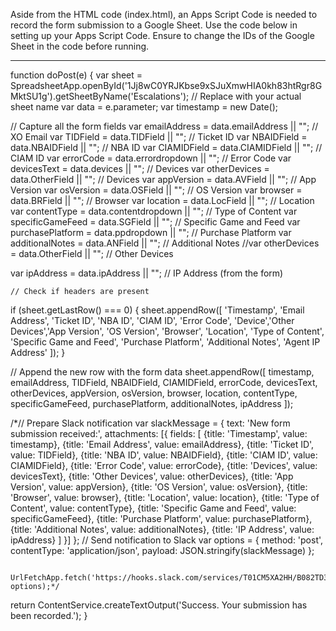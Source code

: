 Aside from the HTML code (index.html), an Apps Script Code is needed to record the form submission to a Google Sheet. 
Use the code below in setting up your Apps Script Code. Ensure to change the IDs of the Google Sheet in the code before running.

----------------
function doPost(e) {
  var sheet = SpreadsheetApp.openById('1Jj8wC0YRJKbse9xSJuXmwHIA0kh83htRgr8GMktSU1g').getSheetByName('Escalations'); // Replace with your actual sheet name
  var data = e.parameter;
  var timestamp = new Date();
  
  // Capture all the form fields
  var emailAddress = data.emailAddress || "";  // XO Email
  var TIDField = data.TIDField || "";  // Ticket ID
  var NBAIDField = data.NBAIDField || "";  // NBA ID
  var CIAMIDField = data.CIAMIDField || "";  // CIAM ID
  var errorCode = data.errordropdown || "";  // Error Code
  var devicesText = data.devices || "";  // Devices
  var otherDevices = data.OtherField || "";  // Devices
  var appVersion = data.AVField || "";  // App Version
  var osVersion = data.OSField || "";  // OS Version
  var browser = data.BRField || "";  // Browser
  var location = data.LocField || "";  // Location
  var contentType = data.contentdropdown || "";  // Type of Content
  var specificGameFeed = data.SGField || "";  // Specific Game and Feed
  var purchasePlatform = data.ppdropdown || "";  // Purchase Platform
  var additionalNotes = data.ANField || "";  // Additional Notes
  //var otherDevices = data.OtherField || "";  // Other Devices
  
  var ipAddress = data.ipAddress || "";  // IP Address (from the form)
  
    // Check if headers are present
  if (sheet.getLastRow() === 0) {
    sheet.appendRow([
      'Timestamp', 'Email Address', 'Ticket ID', 'NBA ID', 'CIAM ID', 'Error Code', 'Device','Other Devices','App Version', 'OS Version', 'Browser', 
      'Location', 'Type of Content', 'Specific Game and Feed', 'Purchase Platform', 'Additional Notes', 'Agent IP Address'
    ]);
  }

  // Append the new row with the form data
  sheet.appendRow([
    timestamp, emailAddress, TIDField, NBAIDField, CIAMIDField, errorCode, devicesText, otherDevices, appVersion, osVersion, browser, location,
    contentType, specificGameFeed, purchasePlatform, additionalNotes, ipAddress
  ]);

  /*// Prepare Slack notification
  var slackMessage = { text: 'New form submission received:', 
    attachments: [{ 
        fields: [ 
          {title: 'Timestamp', value: timestamp}, 
          {title: 'Email Address', value: emailAddress}, 
          {title: 'Ticket ID', value: TIDField}, 
          {title: 'NBA ID', value: NBAIDField}, 
          {title: 'CIAM ID', value: CIAMIDField}, 
          {title: 'Error Code', value: errorCode}, 
          {title: 'Devices', value: devicesText}, 
          {title: 'Other Devices', value: otherDevices}, 
          {title: 'App Version', value: appVersion}, 
          {title: 'OS Version', value: osVersion}, 
          {title: 'Browser', value: browser}, 
          {title: 'Location', value: location}, 
          {title: 'Type of Content', value: contentType}, 
          {title: 'Specific Game and Feed', value: specificGameFeed}, 
          {title: 'Purchase Platform', value: purchasePlatform}, 
          {title: 'Additional Notes', value: additionalNotes}, 
          {title: 'IP Address', value: ipAddress} 
          ] 
          }] 
          }; 
          // Send notification to Slack 
          var options = { 
            method: 'post',
            contentType: 'application/json', 
            payload: JSON.stringify(slackMessage) }; 
            
          UrlFetchApp.fetch('https://hooks.slack.com/services/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', options);*/

  return ContentService.createTextOutput('Success. Your submission has been recorded.');
}
